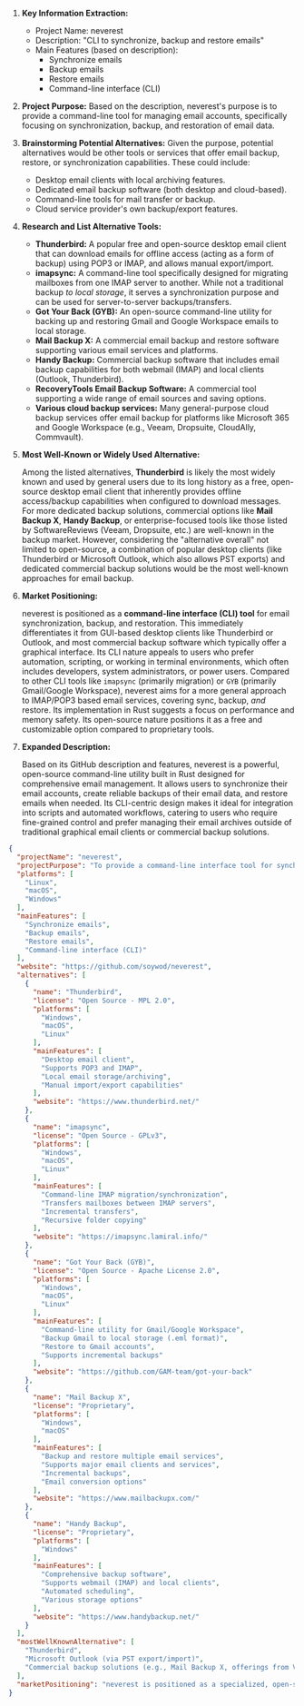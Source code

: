 1.  **Key Information Extraction:**
    *   Project Name: neverest
    *   Description: "CLI to synchronize, backup and restore emails"
    *   Main Features (based on description):
        *   Synchronize emails
        *   Backup emails
        *   Restore emails
        *   Command-line interface (CLI)

2.  **Project Purpose:**
    Based on the description, neverest's purpose is to provide a command-line tool for managing email accounts, specifically focusing on synchronization, backup, and restoration of email data.

3.  **Brainstorming Potential Alternatives:**
    Given the purpose, potential alternatives would be other tools or services that offer email backup, restore, or synchronization capabilities. These could include:
    *   Desktop email clients with local archiving features.
    *   Dedicated email backup software (both desktop and cloud-based).
    *   Command-line tools for mail transfer or backup.
    *   Cloud service provider's own backup/export features.

4.  **Research and List Alternative Tools:**

    *   **Thunderbird:** A popular free and open-source desktop email client that can download emails for offline access (acting as a form of backup) using POP3 or IMAP, and allows manual export/import.
    *   **imapsync:** A command-line tool specifically designed for migrating mailboxes from one IMAP server to another. While not a traditional backup *to local storage*, it serves a synchronization purpose and can be used for server-to-server backups/transfers.
    *   **Got Your Back (GYB):** An open-source command-line utility for backing up and restoring Gmail and Google Workspace emails to local storage.
    *   **Mail Backup X:** A commercial email backup and restore software supporting various email services and platforms.
    *   **Handy Backup:** Commercial backup software that includes email backup capabilities for both webmail (IMAP) and local clients (Outlook, Thunderbird).
    *   **RecoveryTools Email Backup Software:** A commercial tool supporting a wide range of email sources and saving options.
    *   **Various cloud backup services:** Many general-purpose cloud backup services offer email backup for platforms like Microsoft 365 and Google Workspace (e.g., Veeam, Dropsuite, CloudAlly, Commvault).

5.  **Most Well-Known or Widely Used Alternative:**

    Among the listed alternatives, **Thunderbird** is likely the most widely known and used by general users due to its long history as a free, open-source desktop email client that inherently provides offline access/backup capabilities when configured to download messages. For more dedicated backup solutions, commercial options like **Mail Backup X**, **Handy Backup**, or enterprise-focused tools like those listed by SoftwareReviews (Veeam, Dropsuite, etc.) are well-known in the backup market. However, considering the "alternative overall" not limited to open-source, a combination of popular desktop clients (like Thunderbird or Microsoft Outlook, which also allows PST exports) and dedicated commercial backup solutions would be the most well-known approaches for email backup.

6.  **Market Positioning:**

    neverest is positioned as a **command-line interface (CLI) tool** for email synchronization, backup, and restoration. This immediately differentiates it from GUI-based desktop clients like Thunderbird or Outlook, and most commercial backup software which typically offer a graphical interface. Its CLI nature appeals to users who prefer automation, scripting, or working in terminal environments, which often includes developers, system administrators, or power users. Compared to other CLI tools like `imapsync` (primarily migration) or `GYB` (primarily Gmail/Google Workspace), neverest aims for a more general approach to IMAP/POP3 based email services, covering sync, backup, *and* restore. Its implementation in Rust suggests a focus on performance and memory safety. Its open-source nature positions it as a free and customizable option compared to proprietary tools.

7.  **Expanded Description:**

    Based on its GitHub description and features, neverest is a powerful, open-source command-line utility built in Rust designed for comprehensive email management. It allows users to synchronize their email accounts, create reliable backups of their email data, and restore emails when needed. Its CLI-centric design makes it ideal for integration into scripts and automated workflows, catering to users who require fine-grained control and prefer managing their email archives outside of traditional graphical email clients or commercial backup solutions.

```json
{
  "projectName": "neverest",
  "projectPurpose": "To provide a command-line interface tool for synchronizing, backing up, and restoring emails.",
  "platforms": [
    "Linux",
    "macOS",
    "Windows"
  ],
  "mainFeatures": [
    "Synchronize emails",
    "Backup emails",
    "Restore emails",
    "Command-line interface (CLI)"
  ],
  "website": "https://github.com/soywod/neverest",
  "alternatives": [
    {
      "name": "Thunderbird",
      "license": "Open Source - MPL 2.0",
      "platforms": [
        "Windows",
        "macOS",
        "Linux"
      ],
      "mainFeatures": [
        "Desktop email client",
        "Supports POP3 and IMAP",
        "Local email storage/archiving",
        "Manual import/export capabilities"
      ],
      "website": "https://www.thunderbird.net/"
    },
    {
      "name": "imapsync",
      "license": "Open Source - GPLv3",
      "platforms": [
        "Windows",
        "macOS",
        "Linux"
      ],
      "mainFeatures": [
        "Command-line IMAP migration/synchronization",
        "Transfers mailboxes between IMAP servers",
        "Incremental transfers",
        "Recursive folder copying"
      ],
      "website": "https://imapsync.lamiral.info/"
    },
    {
      "name": "Got Your Back (GYB)",
      "license": "Open Source - Apache License 2.0",
      "platforms": [
        "Windows",
        "macOS",
        "Linux"
      ],
      "mainFeatures": [
        "Command-line utility for Gmail/Google Workspace",
        "Backup Gmail to local storage (.eml format)",
        "Restore to Gmail accounts",
        "Supports incremental backups"
      ],
      "website": "https://github.com/GAM-team/got-your-back"
    },
    {
      "name": "Mail Backup X",
      "license": "Proprietary",
      "platforms": [
        "Windows",
        "macOS"
      ],
      "mainFeatures": [
        "Backup and restore multiple email services",
        "Supports major email clients and services",
        "Incremental backups",
        "Email conversion options"
      ],
      "website": "https://www.mailbackupx.com/"
    },
    {
      "name": "Handy Backup",
      "license": "Proprietary",
      "platforms": [
        "Windows"
      ],
      "mainFeatures": [
        "Comprehensive backup software",
        "Supports webmail (IMAP) and local clients",
        "Automated scheduling",
        "Various storage options"
      ],
      "website": "https://www.handybackup.net/"
    }
  ],
  "mostWellKnownAlternative": [
    "Thunderbird",
    "Microsoft Outlook (via PST export/import)",
    "Commercial backup solutions (e.g., Mail Backup X, offerings from Veeam, Dropsuite for business/enterprise)"
  ],
  "marketPositioning": "neverest is positioned as a specialized, open-source command-line interface (CLI) tool for email synchronization, backup, and restoration. Its primary market appeal is to technical users, developers, and system administrators who prefer or require automation, scripting, and terminal-based workflows for managing their email data. Unlike many mainstream GUI-based email clients or commercial backup software, neverest focuses on providing core sync, backup, and restore functionalities via a command line, built with a modern language (Rust) for potential performance and reliability advantages. This differentiates it from migration-focused tools like imapsync or platform-specific tools like GYB, offering a more general-purpose CLI solution for email archiving and management."
}
```